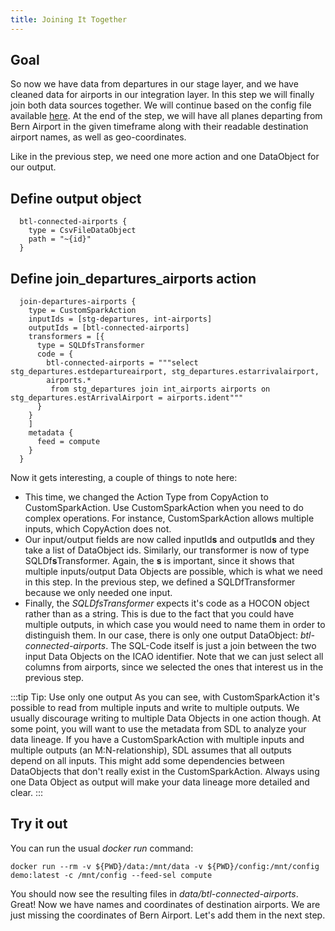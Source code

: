 ```yaml
---
title: Joining It Together
---
```


## Goal
So now we have data from departures in our stage layer, and we have cleaned data for airports in our integration layer.
In this step we will finally join both data sources together.
We will continue based on the config file available [here](config-examples/application-compute-part1-cols.conf).
At the end of the step, we will have all planes departing from Bern Airport
in the given timeframe along with their readable destination airport names, as well as geo-coordinates.

Like in the previous step, we need one more action and one DataObject for our output.

## Define output object

      btl-connected-airports {
        type = CsvFileDataObject
        path = "~{id}"
      }

## Define join_departures_airports action

      join-departures-airports {
        type = CustomSparkAction
        inputIds = [stg-departures, int-airports]
        outputIds = [btl-connected-airports]
        transformers = [{
          type = SQLDfsTransformer
          code = {
            btl-connected-airports = """select stg_departures.estdepartureairport, stg_departures.estarrivalairport,
            airports.*
             from stg_departures join int_airports airports on stg_departures.estArrivalAirport = airports.ident"""
          }
        }
        ]
        metadata {
          feed = compute
        }
      }

Now it gets interesting, a couple of things to note here:
- This time, we changed the Action Type from CopyAction to CustomSparkAction.
Use CustomSparkAction when you need to do complex operations. For instance, CustomSparkAction allows multiple inputs,
which CopyAction does not.
- Our input/output fields are now called inputId**s** and outputId**s** and they take a list of DataObject ids.
Similarly, our transformer is now of type SQLDf**s**Transformer.
Again, the **s** is important, since it shows that multiple inputs/output Data Objects are possible, which is what we need in this step.
In the previous step, we defined a SQLDfTransformer because we only needed one input.
- Finally, the *SQLDfsTransformer* expects it's code as a HOCON object rather than as a string. 
This is due to the fact that you could have multiple
outputs, in which case you would need to name them in order to distinguish them.
In our case, there is only one output DataObject: *btl-connected-airports*.
The SQL-Code itself is just a join between the two input Data Objects on the ICAO identifier.
Note that we can just select all columns from airports, since we selected the ones that interest us in the previous step.

:::tip Tip: Use only one output
As you can see, with CustomSparkAction it's possible to read from multiple inputs and write to multiple outputs.
We usually discourage writing to multiple Data Objects in one action though. 
At some point, you will want to use the metadata from SDL to analyze your data lineage. If you have a CustomSparkAction
with multiple inputs and multiple outputs (an M:N-relationship), SDL assumes that all outputs depend on all inputs. This might add
some dependencies between DataObjects that don't really exist in the CustomSparkAction.
Always using one Data Object as output will make your data lineage more detailed and clear.
:::

## Try it out
You can run the usual *docker run* command:

    docker run --rm -v ${PWD}/data:/mnt/data -v ${PWD}/config:/mnt/config demo:latest -c /mnt/config --feed-sel compute

You should now see the resulting files in *data/btl-connected-airports*.
Great! Now we have names and coordinates of destination airports.
We are just missing the coordinates of Bern Airport. 
Let's add them in the next step.
